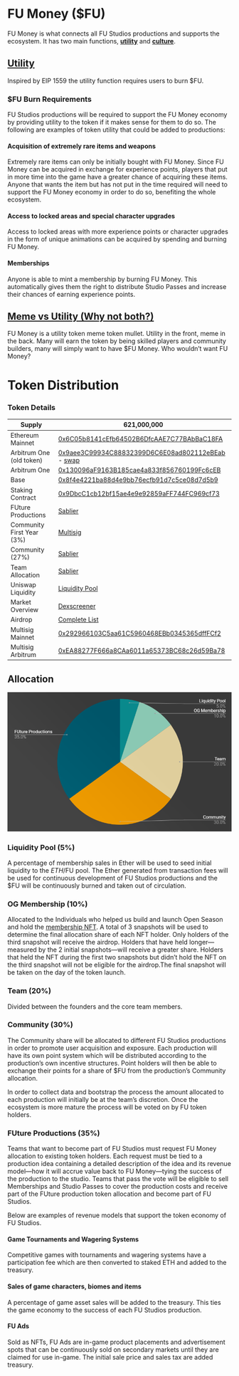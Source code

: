 # FU Money ($FU)

FU Money is what connects all FU Studios productions and supports the ecosystem. It has two main functions, <a href="#utility">**utility**</a> and <a href="#meme">**culture**</a>.

## [Utility](#utility)

Inspired by EIP 1559 the utility function requires users to burn $FU.

### $FU Burn Requirements

FU Studios productions will be required to support the FU Money economy by providing utility to the token if it makes sense for them to do so. The following are examples of token utility that could be added to productions:

#### Acquisition of extremely rare items and weapons

Extremely rare items can only be initially bought with FU Money. Since FU Money can be acquired in exchange for experience points, players that put in more time into the game have a greater chance of acquiring these items. Anyone that wants the item but has not put in the time required will need to support the FU Money economy in order to do so, benefiting the whole ecosystem.

#### Access to locked areas and special character upgrades

Access to locked areas with more experience points or character upgrades in the form of unique animations can be acquired by spending and burning FU Money.

#### Memberships

Anyone is able to mint a membership by burning FU Money. This automatically gives them the right to distribute Studio Passes and increase their chances of earning experience points.

## [Meme vs Utility (Why not both?)](#meme)

FU Money is a utility token meme token mullet. Utility in the front, meme in the back. Many will earn the token by being skilled players and community builders, many will simply want to have $FU Money. Who wouldn’t want FU Money?

# Token Distribution

### Token Details

| Supply                    | 621,000,000                                                                                                                                                                                                                                                                                                                                                                                                                                                                                                                                                                                                                                                                                                                                                                                                                                                                                                                                                                                                                                                                                                                                 |
|---------------------------|---------------------------------------------------------------------------------------------------------------------------------------------------------------------------------------------------------------------------------------------------------------------------------------------------------------------------------------------------------------------------------------------------------------------------------------------------------------------------------------------------------------------------------------------------------------------------------------------------------------------------------------------------------------------------------------------------------------------------------------------------------------------------------------------------------------------------------------------------------------------------------------------------------------------------------------------------------------------------------------------------------------------------------------------------------------------------------------------------------------------------------------------|
| Ethereum Mainnet          | [0x6C05b8141cEfb64502B6DfcAAE7C77BAbBaC18FA](https://etherscan.io/address/0x6C05b8141cEfb64502B6DfcAAE7C77BAbBaC18FA)                                                                                                                                                                                                                                                                                                                                                                                                                                                                                                                                                                                                                                                                                                                                                                                                                                                                                                                                                                                                                       |
| Arbitrum One (old token)  | [0x9aee3C99934C88832399D6C6E08ad802112eBEab](https://arbiscan.io/address/0x9aee3C99934C88832399D6C6E08ad802112eBEab) - [swap](https://openseason.games/token-swap)                                                                                                                                                                                                                                                                                                                                                                                                                                                                                                                                                                                                                                                                                                                                                                                                                                                                                                                                                                          |
| Arbitrum One              | [0x130096aF9163B185cae4a833f856760199Fc6cEB](https://arbiscan.io/address/0x130096aF9163B185cae4a833f856760199Fc6cEB)                                                                                                                                                                                                                                                                                                                                                                                                                                                                                                                                                                                                                                                                                                                                                                                                                                                                                                                                                                                                                        |
| Base                      | [0x8f4e4221ba88d4e9bb76ecfb91d7c5ce08d7d5b9](https://basescan.org/address/0x8f4e4221ba88d4e9bb76ecfb91d7c5ce08d7d5b9)                                                                                                                                                                                                                                                                                                                                                                                                                                                                                                                                                                                                                                                                                                                                                                                                                                                                                                                                                                                                                        |
| Staking Contract          | [0x9DbcC1cb12bf15ae4e9e92859aFF744FC969cf73](https://arbiscan.io/address/0x9dbcc1cb12bf15ae4e9e92859aff744fc969cf73)                                                                                                                                                                                                                                                                                                                                                                                                                                                                                                                                                                                                                                                                                                                                                                                                                                                                                                                                                                                                                        |
| FUture Productions        | [Sablier](https://app.sablier.com/stream/LT3-1-189/)                                                                                                                                                                                                                                                                                                                                                                                                                                                                                                                                                                                                                                                                                                                                                                                                                                                                                                                                                                                                                                                                                        |
| Community First Year (3%) | [Multisig](https://app.safe.global/settings/setup?safe=arb1:0x82C2f939902d4e504ADC80dC6478702C780fC186)                                                                                                                                                                                                                                                                                                                                                                                                                                                                                                                                                                                                                                                                                                                                                                                                                                                                                                                                                                                                                                     |
| Community (27%)           | [Sablier](https://app.sablier.com/stream/LT3-1-190/)                                                                                                                                                                                                                                                                                                                                                                                                                                                                                                                                                                                                                                                                                                                                                                                                                                                                                                                                                                                                                                                                                        |
| Team Allocation           | [Sablier](https://app.sablier.com/?t=search&i=0xfdd9d122b451f549f48c4942c6fa6646d849e8c1-42161-17890,0xfdd9d122b451f549f48c4942c6fa6646d849e8c1-42161-17891,0xfdd9d122b451f549f48c4942c6fa6646d849e8c1-42161-17892,0xfdd9d122b451f549f48c4942c6fa6646d849e8c1-42161-17893,0xfdd9d122b451f549f48c4942c6fa6646d849e8c1-42161-17894,0xfdd9d122b451f549f48c4942c6fa6646d849e8c1-42161-17895,0xfdd9d122b451f549f48c4942c6fa6646d849e8c1-42161-17896,0xfdd9d122b451f549f48c4942c6fa6646d849e8c1-42161-17897,0xfdd9d122b451f549f48c4942c6fa6646d849e8c1-42161-17898,0xfdd9d122b451f549f48c4942c6fa6646d849e8c1-42161-17899,0xfdd9d122b451f549f48c4942c6fa6646d849e8c1-42161-17900,0xfdd9d122b451f549f48c4942c6fa6646d849e8c1-42161-17901,0xfdd9d122b451f549f48c4942c6fa6646d849e8c1-42161-17902,0xfdd9d122b451f549f48c4942c6fa6646d849e8c1-42161-17903,0xfdd9d122b451f549f48c4942c6fa6646d849e8c1-42161-17904,0xfdd9d122b451f549f48c4942c6fa6646d849e8c1-42161-17905,0xfdd9d122b451f549f48c4942c6fa6646d849e8c1-42161-17906,0xfdd9d122b451f549f48c4942c6fa6646d849e8c1-42161-17907,0xfdd9d122b451f549f48c4942c6fa6646d849e8c1-42161-17908&c=42161) |
| Uniswap Liquidity         | [Liquidity Pool](https://app.uniswap.org/explore/pools/arbitrum/0xe2ea4c3a1787f72b967fd44e0c9522c8316ba41b?chain=arbitrum)                                                                                                                                                                                                                                                                                                                                                                                                                                                                                                                                                                                                                                                                                                                                                                                                                                                                                                                                                                                                                  |
| Market Overview           | [Dexscreener](https://dexscreener.com/arbitrum/0x9aee3C99934C88832399D6C6E08ad802112eBEab)                                                                                                                                                                                                                                                                                                                                                                                                                                                                                                                                                                                                                                                                                                                                                                                                                                                                                                                                                                                                                                                  |
| Airdrop                   | [Complete List](https://github.com/fustudios/membership-drop/blob/main/data/FU.csv)                                                                                                                                                                                                                                                                                                                                                                                                                                                                                                                                                                                                                                                                                                                                                                                                                                                                                                                                                                                                                                                         |
| Multisig Mainnet          | [0x292966103C5aa61C5960468EBb0345365dffFCf2](https://debank.com/portfolio/0x292966103C5aa61C5960468EBb0345365dffFCf2)                                                                                                                                                                                                                                                                                                                                                                                                                                                                                                                                                                                                                                                                                                                                                                                                                                                                                                                                                                                                                       |
| Multisig Arbitrum         | [0xEA88277F666a8CAa6011a65373BC68c26d59Ba78](https://debank.com/profile/0xEA88277F666a8CAa6011a65373BC68c26d59Ba78)                                                                                                                                                                                                                                                                                                                                                                                                                                                                                                                                                                                                                                                                                                                                                                                                                                                                                                                                                                                                                         |

## Allocation

![Token Allocation](.gitbook/assets/pie.png)

### Liquidity Pool (5%)

A percentage of membership sales in Ether will be used to seed initial liquidity to the $ETH/$FU pool. The Ether generated from transaction fees will be used for continuous development of FU Studios productions and the $FU will be continuously burned and taken out of circulation.

### OG Membership (10%)

Allocated to the Individuals who helped us build and launch Open Season and hold the [membership NFT](https://opensea.io/collection/fustudiomembership). A total of 3 snapshots will be used to determine the final allocation share of each NFT holder. Only holders of the third snapshot will receive the airdrop. Holders that have held longer—measured by the 2 initial snapshots—will receive a greater share. Holders that held the NFT during the first two snapshots but didn’t hold the NFT on the third snapshot will not be eligible for the airdrop.The final snapshot will be taken on the day of the token launch.

### Team (20%)

Divided between the founders and the core team members.

### Community (30%)

The Community share will be allocated to different FU Studios productions in order to promote user acquisition and exposure. Each production will have its own point system which will be distributed according to the production’s own incentive structures. Point holders will then be able to exchange their points for a share of $FU from the production’s Community allocation.

In order to collect data and bootstrap the process the amount allocated to each production will initially be at the team’s discretion. Once the ecosystem is more mature the process will be voted on by FU token holders.

### FUture Productions (35%)

Teams that want to become part of FU Studios must request FU Money allocation to existing token holders. Each request must be tied to a production idea containing a detailed description of the idea and its revenue model—how it will accrue value back to FU Money—tying the success of the production to the studio. Teams that pass the vote will be eligible to sell Memberships and Studio Passes to cover the production costs and receive part of the FUture production token allocation and become part of FU Studios.

Below are examples of revenue models that support the token economy of FU Studios.

#### Game Tournaments and Wagering Systems

Competitive games with tournaments and wagering systems have a participation fee which are then converted to staked ETH and added to the treasury.

#### Sales of game characters, biomes and items

A percentage of game asset sales will be added to the treasury. This ties the game economy to the success of each FU Studios production.

#### FU Ads

Sold as NFTs, FU Ads are in-game product placements and advertisement spots that can be continuously sold on secondary markets until they are claimed for use in-game. The initial sale price and sales tax are added treasury.
